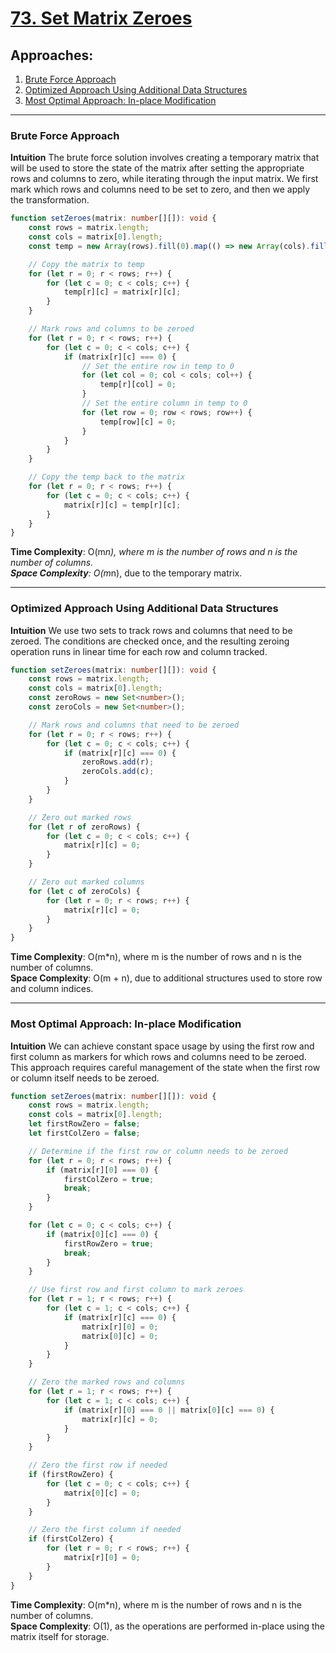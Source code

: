 # [73. Set Matrix Zeroes](https://leetcode.com/problems/set-matrix-zeroes/)

## Approaches:
1. [Brute Force Approach](#brute-force-approach)
2. [Optimized Approach Using Additional Data Structures](#optimized-approach-using-additional-data-structures)
3. [Most Optimal Approach: In-place Modification](#most-optimal-approach-in-place-modification)

---

### Brute Force Approach

**Intuition**
The brute force solution involves creating a temporary matrix that will be used to store the state of the matrix after setting the appropriate rows and columns to zero, while iterating through the input matrix. We first mark which rows and columns need to be set to zero, and then we apply the transformation.

```typescript
function setZeroes(matrix: number[][]): void {
    const rows = matrix.length;
    const cols = matrix[0].length;
    const temp = new Array(rows).fill(0).map(() => new Array(cols).fill(0));

    // Copy the matrix to temp
    for (let r = 0; r < rows; r++) {
        for (let c = 0; c < cols; c++) {
            temp[r][c] = matrix[r][c];
        }
    }

    // Mark rows and columns to be zeroed
    for (let r = 0; r < rows; r++) {
        for (let c = 0; c < cols; c++) {
            if (matrix[r][c] === 0) {
                // Set the entire row in temp to 0
                for (let col = 0; col < cols; col++) {
                    temp[r][col] = 0;
                }
                // Set the entire column in temp to 0
                for (let row = 0; row < rows; row++) {
                    temp[row][c] = 0;
                }
            }
        }
    }

    // Copy the temp back to the matrix
    for (let r = 0; r < rows; r++) {
        for (let c = 0; c < cols; c++) {
            matrix[r][c] = temp[r][c];
        }
    }
}
```

**Time Complexity**: O(m*n), where m is the number of rows and n is the number of columns.  
**Space Complexity**: O(m*n), due to the temporary matrix.

---

### Optimized Approach Using Additional Data Structures

**Intuition**
We use two sets to track rows and columns that need to be zeroed. The conditions are checked once, and the resulting zeroing operation runs in linear time for each row and column tracked.

```typescript
function setZeroes(matrix: number[][]): void {
    const rows = matrix.length;
    const cols = matrix[0].length;
    const zeroRows = new Set<number>();
    const zeroCols = new Set<number>();

    // Mark rows and columns that need to be zeroed
    for (let r = 0; r < rows; r++) {
        for (let c = 0; c < cols; c++) {
            if (matrix[r][c] === 0) {
                zeroRows.add(r);
                zeroCols.add(c);
            }
        }
    }

    // Zero out marked rows
    for (let r of zeroRows) {
        for (let c = 0; c < cols; c++) {
            matrix[r][c] = 0;
        }
    }

    // Zero out marked columns
    for (let c of zeroCols) {
        for (let r = 0; r < rows; r++) {
            matrix[r][c] = 0;
        }
    }
}
```

**Time Complexity**: O(m*n), where m is the number of rows and n is the number of columns.  
**Space Complexity**: O(m + n), due to additional structures used to store row and column indices.

---

### Most Optimal Approach: In-place Modification

**Intuition**
We can achieve constant space usage by using the first row and first column as markers for which rows and columns need to be zeroed. This approach requires careful management of the state when the first row or column itself needs to be zeroed.

```typescript
function setZeroes(matrix: number[][]): void {
    const rows = matrix.length;
    const cols = matrix[0].length;
    let firstRowZero = false;
    let firstColZero = false;

    // Determine if the first row or column needs to be zeroed
    for (let r = 0; r < rows; r++) {
        if (matrix[r][0] === 0) {
            firstColZero = true;
            break;
        }
    }

    for (let c = 0; c < cols; c++) {
        if (matrix[0][c] === 0) {
            firstRowZero = true;
            break;
        }
    }

    // Use first row and first column to mark zeroes
    for (let r = 1; r < rows; r++) {
        for (let c = 1; c < cols; c++) {
            if (matrix[r][c] === 0) {
                matrix[r][0] = 0;
                matrix[0][c] = 0;
            }
        }
    }

    // Zero the marked rows and columns
    for (let r = 1; r < rows; r++) {
        for (let c = 1; c < cols; c++) {
            if (matrix[r][0] === 0 || matrix[0][c] === 0) {
                matrix[r][c] = 0;
            }
        }
    }

    // Zero the first row if needed
    if (firstRowZero) {
        for (let c = 0; c < cols; c++) {
            matrix[0][c] = 0;
        }
    }

    // Zero the first column if needed
    if (firstColZero) {
        for (let r = 0; r < rows; r++) {
            matrix[r][0] = 0;
        }
    }
}
```

**Time Complexity**: O(m*n), where m is the number of rows and n is the number of columns.  
**Space Complexity**: O(1), as the operations are performed in-place using the matrix itself for storage.

